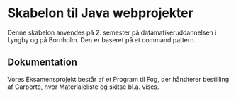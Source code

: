 # Skabelon til Java webprojekter

Denne skabelon anvendes på 2. semester på datamatikeruddannelsen i Lyngby og på Bornholm. Den er baseret på et command pattern.

## Dokumentation

Vores Eksamensprojekt består af et Program til Fog, der håndterer bestilling af Carporte, hvor Materialeliste og skitse bl.a. vises.
